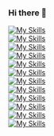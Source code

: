 ### Hi there 👋

[![My Skills](https://skillicons.dev/icons?i=linux,bash,gitlab,vim,ideas)](https://github.com/robertorussobob)<br />
[![My Skills](https://skillicons.dev/icons?i=ansible,jenkins)](https://github.com/robertorussobob)<br />
[![My Skills](https://skillicons.dev/icons?i=c,cpp,qt,unreal,cmake,rust)](https://github.com/robertorussobob)<br />
[![My Skills](https://skillicons.dev/icons?i=cs,dotnet,unity,azure,powershell)](https://github.com/robertorussobob)<br />
[![My Skills](https://skillicons.dev/icons?i=py,fastapi,flask,selenium)](https://github.com/robertorussobob)<br />
[![My Skills](https://skillicons.dev/icons?i=java,maven,gradle,spring)](https://github.com/robertorussobob)<br />
[![My Skills](https://skillicons.dev/icons?i=go,ruby,haxe,kotlin,androidstudio)](https://github.com/robertorussobob)<br />
[![My Skills](https://skillicons.dev/icons?i=aws,gcp,docker,kubernetes,prometheus,grafana,kafka,nginx,rabbitmq)](https://github.com/robertorussobob)<br />
[![My Skills](https://skillicons.dev/icons?i=postgres,mysql,sqlite,mongodb,dynamodb,redis)](https://github.com/robertorussobob)<br />
[![My Skills](https://skillicons.dev/icons?i=figma,ps)](https://github.com/robertorussobob)<br />
[![My Skills](https://skillicons.dev/icons?i=vue,svelte,angular)](https://github.com/robertorussobob)<br />
[![My Skills](https://skillicons.dev/icons?i=arduino,raspberrypi)](https://github.com/robertorussobob)<br />

<!--
**robertorussobob/robertorussobob** is a ✨ _special_ ✨ repository because its `README.md` (this file) appears on your GitHub profile.

Here are some ideas to get you started:

- 🔭 I’m currently working on ...
- 🌱 I’m currently learning ...
- 👯 I’m looking to collaborate on ...
- 🤔 I’m looking for help with ...
- 💬 Ask me about ...
- 📫 How to reach me: ...
- 😄 Pronouns: ...
- ⚡ Fun fact: ...
-->
